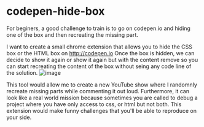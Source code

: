 # codepen-hide-box
For beginers, a good challenge to train is to go on codepen.io and hiding one of the box and then recreating the missing part.

I want to create a small chrome extension that allows you to hide the CSS box or the HTML box on http://codepen.io
Once the box is hidden, we can decide to show it again or show it again but with the content remove so you can start recreating the content of the box without seing any code line of the solution. 
![image](https://user-images.githubusercontent.com/6163954/125594484-e474de2c-ef91-4b00-a9ce-8de56a7fbc83.png)


This tool would allow me to create a new YouTube show where I randomnly recreate missing parts while commenting it out loud.
Furthermore, it can look like a real world mission because sometimes you are called to debug a project where you have only access to css, or html but not both.
This extension would make funny challenges that you'll be able to reproduce on your side.
